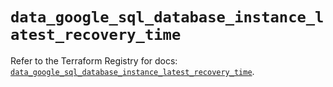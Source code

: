 # `data_google_sql_database_instance_latest_recovery_time`

Refer to the Terraform Registry for docs: [`data_google_sql_database_instance_latest_recovery_time`](https://registry.terraform.io/providers/hashicorp/google/6.11.0/docs/data-sources/sql_database_instance_latest_recovery_time).
